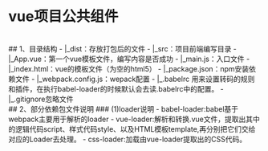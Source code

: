 # vue项目公共组件 
<br/>
## 1、目录结构 
  - |_dist：存放打包后的文件
  - |_src：项目前端编写目录
  - |_App.vue：第一个vue模板文件，编写内容是否成功
  - |_main.js：入口文件
  - |_index.html：vue的模板文件（为空的html5）
  - |_package.json：npm安装依赖文件
  - |_webpack.config.js：wepack配置
  - |_.babelrc 用来设置转码的规则和插件，在执行babel-loader的时候默认会去读.babelrc中的配置。
  - |_.gitignore忽略文件
  <br/>
## 2、部分依赖包文件说明 
  ### (1)loader说明 
  - babel-loader:babel基于webpack主要用于解析的loader
  - vue-loader:解析和转换.vue文件，提取出其中的逻辑代码script、样式代码style、以及HTML模板template,再分别把它们交给对应的Loader去处理。
  - css-loader:加载由vue-loader提取出的CSS代码。